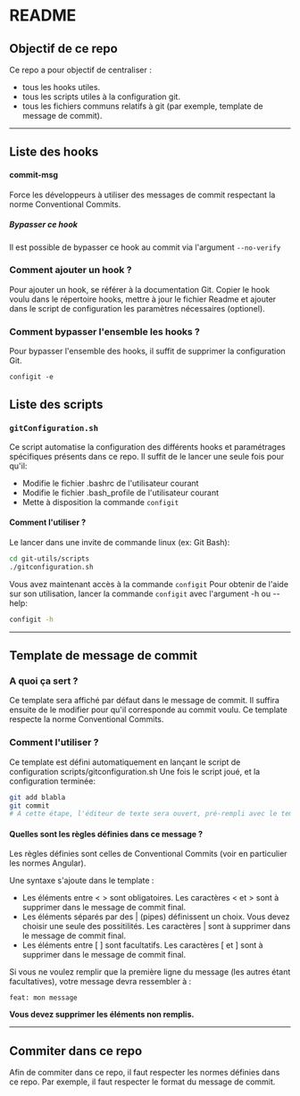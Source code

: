 # README

## Objectif de ce repo

Ce repo a pour objectif de centraliser :
- tous les hooks utiles.
- tous les scripts utiles à la configuration git.
- tous les fichiers communs relatifs à git (par exemple, template de message de commit).
___
## Liste des hooks

#### commit-msg

Force les développeurs à utiliser des messages de commit respectant la norme Conventional Commits.

##### Bypasser ce hook
Il est possible de bypasser ce hook au commit via l'argument `--no-verify`

### Comment ajouter un hook ? 
Pour ajouter un hook, se référer à la documentation Git.
Copier le hook voulu dans le répertoire hooks, mettre à jour le fichier Readme et ajouter dans le script de configuration les paramètres nécessaires (optionel).
### Comment bypasser l'ensemble les hooks ? 
Pour bypasser l'ensemble des hooks, il suffit de supprimer la configuration Git.
```
configit -e
```

## Liste des scripts

### `gitConfiguration.sh`
Ce script automatise la configuration des différents hooks et paramétrages spécifiques présents dans ce repo. Il suffit de le lancer une seule fois pour qu'il:
- Modifie le fichier .bashrc de l'utilisateur courant
- Modifie le fichier .bash_profile de l'utilisateur courant
- Mette à disposition la commande `configit`

#### Comment l'utiliser ? 
Le lancer dans une invite de commande linux (ex: Git Bash):

``` bash
cd git-utils/scripts
./gitconfiguration.sh
```

Vous avez maintenant accès à la commande `configit`
Pour obtenir de l'aide sur son utilisation, lancer la commande `configit` avec l'argument -h ou --help:

``` bash
configit -h
```
___
## Template de message de commit

### A quoi ça sert ? 
Ce template sera affiché par défaut dans le message de commit. Il suffira ensuite de le modifier pour qu'il corresponde au commit voulu.
Ce template respecte la norme Conventional Commits.

### Comment l'utiliser ?
Ce template est défini automatiquement en lançant le script de configuration scripts/gitconfiguration.sh
Une fois le script joué, et la configuration terminée:
``` bash
git add blabla
git commit
# A cette étape, l'éditeur de texte sera ouvert, pré-rempli avec le template.
```

#### Quelles sont les règles définies dans ce message ?
Les règles définies sont celles de Conventional Commits (voir en particulier les normes Angular).

Une syntaxe s'ajoute dans le template : 
- Les éléments entre < > sont obligatoires. Les caractères < et > sont à supprimer dans le message de commit final.
- Les éléments séparés par des | (pipes) définissent un choix. Vous devez choisir une seule des possitilités. Les caractères | sont à supprimer dans le message de commit final.
- Les éléments entre [ ] sont facultatifs. Les caractères [ et ] sont à supprimer dans le message de commit final.

Si vous ne voulez remplir que la première ligne du message (les autres étant facultatives), votre message devra ressembler à :

```
feat: mon message
```

**Vous devez supprimer les éléments non remplis.**
___

## Commiter dans ce repo

Afin de commiter dans ce repo, il faut respecter les normes définies dans ce repo. Par exemple, il faut respecter le format du message de commit.
